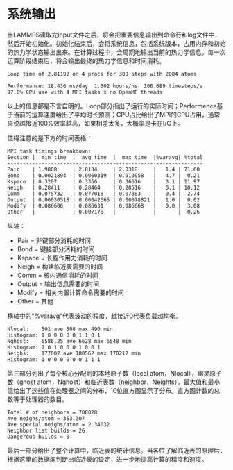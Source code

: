 # 系统输出

当LAMMPS读取完input文件之后，将会把重要信息输出到命令行和log文件中，然后开始初始化。初始化结束后，会将系统信息，包括系统版本，占用内存和初始的热力学状态输出出来。在计算过程中，会周期地输出当前的热力学信息。每一次运算阶段结束后，将会输出最终的热力学信息和时间消耗。

```
Loop time of 2.81192 on 4 procs for 300 steps with 2004 atoms

Performance: 18.436 ns/day  1.302 hours/ns  106.689 timesteps/s
97.0% CPU use with 4 MPI tasks x no OpenMP threads

```

以上的信息都是不言自明的。Loop部分指出了运行的实际时间；Performence基于当前的运算速度给出了平均时长预测；CPU占比给出了MPI的CPU占用，通常来说越接近100%效率越高，如果相差太多，大概率是卡在I/O上。

值得注意的是下方的时间表格：

```
MPI task timings breakdown:
Section |  min time  |  avg time  |  max time  |%varavg| %total
---------------------------------------------------------------
Pair    | 1.9808     | 2.0134     | 2.0318     |   1.4 | 71.60
Bond    | 0.0021894  | 0.0060319  | 0.010058   |   4.7 |  0.21
Kspace  | 0.3207     | 0.3366     | 0.36616    |   3.1 | 11.97
Neigh   | 0.28411    | 0.28464    | 0.28516    |   0.1 | 10.12
Comm    | 0.075732   | 0.077018   | 0.07883    |   0.4 |  2.74
Output  | 0.00030518 | 0.00042665 | 0.00078821 |   1.0 |  0.02
Modify  | 0.086606   | 0.086631   | 0.086668   |   0.0 |  3.08
Other   |            | 0.007178   |            |       |  0.26
```

纵轴：
* Pair = 非键部分消耗的时间
* Bond = 键接部分消耗的时间
* Kspace = 长程作用力消耗的时间
* Neigh = 构建临近表需要的时间
* Comm = 核内通信消耗的时间
* Output = 输出信息需要的时间
* Modify = 相关内置计算命令需要的时间
* Other = 其他

横轴中的"%varavg"代表波动的程度，越接近0代表负载越均衡。

```
Nlocal:    501 ave 508 max 490 min
Histogram: 1 0 0 0 0 0 1 1 0 1
Nghost:    6586.25 ave 6628 max 6548 min
Histogram: 1 0 1 0 0 0 1 0 0 1
Neighs:    177007 ave 180562 max 170212 min
Histogram: 1 0 0 0 0 0 0 1 1 1

```

第三部分列出了每个核心分配到的本地原子数（local atom，Nlocal），幽灵原子数（ghost atom，Nghost）和临近表数（neighbor，Neights）。最大值和最小值给出了这些值在处理器之间的分布，10位直方图显示了分布。直方图计数的总数等于处理器的数目。
```
Total # of neighbors = 708028
Ave neighs/atom = 353.307
Ave special neighs/atom = 2.34032
Neighbor list builds = 26
Dangerous builds = 0
```
最后一部分给出了整个计算中，临近表的统计信息。当各位了解临近表的原理后，根据这里的数据能判断出临近表的设定，进一步地提高计算的精度和速度。
